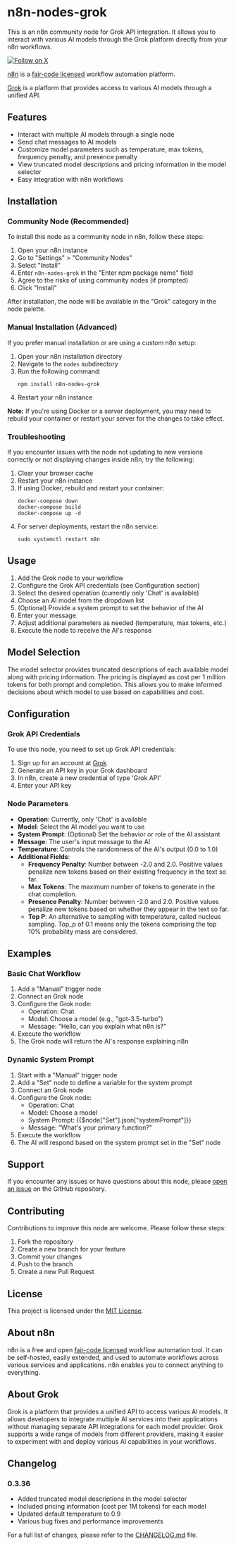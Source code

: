 # n8n-nodes-grok

This is an n8n community node for Grok API integration. It allows you to interact with various AI models through the Grok platform directly from your n8n workflows.

[![Follow on X](https://img.shields.io/twitter/follow/matthewsabia?style=social&logo=twitter)](https://x.com/matthewsabia)

[n8n](https://n8n.io/) is a [fair-code licensed](https://docs.n8n.io/reference/license/) workflow automation platform.

[Grok](https://grok.ai/) is a platform that provides access to various AI models through a unified API.

## Features

- Interact with multiple AI models through a single node
- Send chat messages to AI models
- Customize model parameters such as temperature, max tokens, frequency penalty, and presence penalty
- View truncated model descriptions and pricing information in the model selector
- Easy integration with n8n workflows

## Installation

### Community Node (Recommended)

To install this node as a community node in n8n, follow these steps:

1. Open your n8n instance
2. Go to "Settings" > "Community Nodes"
3. Select "Install"
4. Enter `n8n-nodes-grok` in the "Enter npm package name" field
5. Agree to the risks of using community nodes (if prompted)
6. Click "Install"

After installation, the node will be available in the "Grok" category in the node palette.

### Manual Installation (Advanced)

If you prefer manual installation or are using a custom n8n setup:

1. Open your n8n installation directory
2. Navigate to the `nodes` subdirectory
3. Run the following command:
   ```
   npm install n8n-nodes-grok
   ```
4. Restart your n8n instance

**Note:** If you're using Docker or a server deployment, you may need to rebuild your container or restart your server for the changes to take effect.

### Troubleshooting

If you encounter issues with the node not updating to new versions correctly or not displaying changes inside n8n, try the following:

1. Clear your browser cache
2. Restart your n8n instance
3. If using Docker, rebuild and restart your container:
   ```
   docker-compose down
   docker-compose build
   docker-compose up -d
   ```
4. For server deployments, restart the n8n service:
   ```
   sudo systemctl restart n8n
   ```

## Usage

1. Add the Grok node to your workflow
2. Configure the Grok API credentials (see Configuration section)
3. Select the desired operation (currently only 'Chat' is available)
4. Choose an AI model from the dropdown list
5. (Optional) Provide a system prompt to set the behavior of the AI
6. Enter your message
7. Adjust additional parameters as needed (temperature, max tokens, etc.)
8. Execute the node to receive the AI's response

## Model Selection

The model selector provides truncated descriptions of each available model along with pricing information. The pricing is displayed as cost per 1 million tokens for both prompt and completion. This allows you to make informed decisions about which model to use based on capabilities and cost.

## Configuration

### Grok API Credentials

To use this node, you need to set up Grok API credentials:

1. Sign up for an account at [Grok](https://grok.ai/)
2. Generate an API key in your Grok dashboard
3. In n8n, create a new credential of type 'Grok API'
4. Enter your API key

### Node Parameters

- **Operation**: Currently, only 'Chat' is available
- **Model**: Select the AI model you want to use
- **System Prompt**: (Optional) Set the behavior or role of the AI assistant
- **Message**: The user's input message to the AI
- **Temperature**: Controls the randomness of the AI's output (0.0 to 1.0)
- **Additional Fields**: 
  - **Frequency Penalty**: Number between -2.0 and 2.0. Positive values penalize new tokens based on their existing frequency in the text so far.
  - **Max Tokens**: The maximum number of tokens to generate in the chat completion.
  - **Presence Penalty**: Number between -2.0 and 2.0. Positive values penalize new tokens based on whether they appear in the text so far.
  - **Top P**: An alternative to sampling with temperature, called nucleus sampling. Top_p of 0.1 means only the tokens comprising the top 10% probability mass are considered.

## Examples

### Basic Chat Workflow

1. Add a "Manual" trigger node
2. Connect an Grok node
3. Configure the Grok node:
   - Operation: Chat
   - Model: Choose a model (e.g., "gpt-3.5-turbo")
   - Message: "Hello, can you explain what n8n is?"
4. Execute the workflow
5. The Grok node will return the AI's response explaining n8n

### Dynamic System Prompt

1. Start with a "Manual" trigger node
2. Add a "Set" node to define a variable for the system prompt
3. Connect an Grok node
4. Configure the Grok node:
   - Operation: Chat
   - Model: Choose a model
   - System Prompt: {{$node["Set"].json["systemPrompt"]}}
   - Message: "What's your primary function?"
5. Execute the workflow
6. The AI will respond based on the system prompt set in the "Set" node

## Support

If you encounter any issues or have questions about this node, please [open an issue](https://github.com/jvkassi/n8n-nodes-grok/issues) on the GitHub repository.

## Contributing

Contributions to improve this node are welcome. Please follow these steps:

1. Fork the repository
2. Create a new branch for your feature
3. Commit your changes
4. Push to the branch
5. Create a new Pull Request

## License

This project is licensed under the [MIT License](LICENSE.md).

## About n8n
n8n is a free and open [fair-code licensed](https://docs.n8n.io/reference/license/) workflow automation tool. It can be self-hosted, easily extended, and used to automate workflows across various services and applications. n8n enables you to connect anything to everything.

## About Grok
Grok is a platform that provides a unified API to access various AI models. It allows developers to integrate multiple AI services into their applications without managing separate API integrations for each model provider. Grok supports a wide range of models from different providers, making it easier to experiment with and deploy various AI capabilities in your workflows.

## Changelog

### 0.3.36
- Added truncated model descriptions in the model selector
- Included pricing information (cost per 1M tokens) for each model
- Updated default temperature to 0.9
- Various bug fixes and performance improvements

For a full list of changes, please refer to the [CHANGELOG.md](CHANGELOG.md) file.
